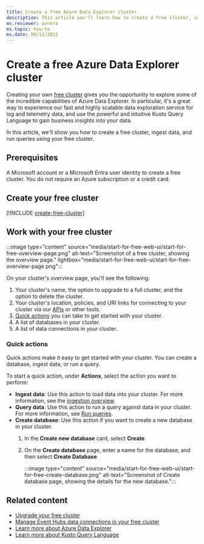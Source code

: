 ```yaml
---
title: Create a free Azure Data Explorer cluster.
description: This article you'll learn how to create a free cluster, ingest data, and run queries to gain insights into your data using your free cluster.
ms.reviewer: avnera
ms.topic: how-to
ms.date: 09/11/2022
---
```


# Create a free Azure Data Explorer cluster

Creating your own [free cluster](start-for-free.md) gives you the opportunity to explore some of the incredible capabilities of Azure Data Explorer. In particular, it's a great way to experience our fast and highly scalable data exploration service for log and telemetry data, and use the powerful and intuitive Kusto Query Language to gain business insights into your data.

In this article, we'll show you how to create a free cluster, ingest data,  and run queries using your free cluster.

## Prerequisites

A Microsoft account or a Microsoft Entra user identity to create a free cluster. You do not require an Azure subscription or a credit card.

## Create your free cluster

[!INCLUDE [create-free-cluster](includes/create-free-cluster.md)]

## Work with your free cluster

:::image type="content" source="media/start-for-free-web-ui/start-for-free-overview-page.png" alt-text="Screenshot of a free cluster, showing the overview page." lightbox="media/start-for-free-web-ui/start-for-free-overview-page.png":::

On your cluster's overview page, you'll see the following:

1. Your cluster's name, the option to upgrade to a full cluster, and the option to delete the cluster.
1. Your cluster's location, policies, and URI links for connecting to your cluster via our [APIs](/kusto/api/index) or other tools.
1. [Quick actions](#quick-actions) you can take to get started with your cluster.
1. A list of databases in your cluster.
1. A list of data connections in your cluster.

### Quick actions

Quick actions make it easy to get started with your cluster. You can create a database, ingest data, or run a query.

To start a quick action, under **Actions**, select the action you want to perform:

* **Ingest data**: Use this action to load data into your cluster. For more information, see the [ingestion overview](ingest-data-overview.md).
* **Query data**: Use this action to run a query against data in your cluster. For more information, see [Run queries](web-query-data.md#run-queries).
* **Create database**: Use this action if you want to create a new database in your cluster.
    1. In the **Create new database** card, select **Create**.
    1. On the **Create database** page, enter a name for the database, and then select **Create Database**.

        :::image type="content" source="media/start-for-free-web-ui/start-for-free-create-database.png" alt-text="Screenshot of Create database page, showing the details for the new database.":::

## Related content

* [Upgrade your free cluster](start-for-free-upgrade.md)
* [Manage Event Hubs data connections in your free cluster](start-for-free-event-hubs.md)
* [Learn more about Azure Data Explorer](data-explorer-overview.md)
* [Learn more about Kusto Query Language](/kusto/query/index)
